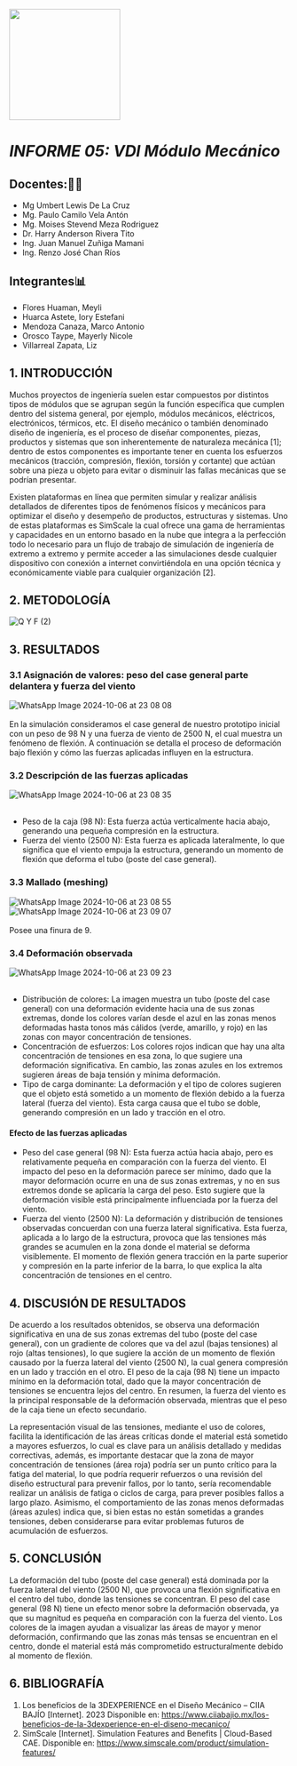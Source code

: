<p align="left">
  <img src="https://upchvirtual.edu.pe/ued/images/logo-upch.png" width="200">

# _INFORME 05: VDI Módulo Mecánico_

## Docentes:👨‍🏫
- Mg Umbert Lewis De La Cruz
- Mg. Paulo Camilo Vela Antón
- Mg. Moises Stevend Meza Rodriguez
- Dr. Harry Anderson Rivera Tito
- Ing. Juan Manuel Zuñiga Mamani
- Ing. Renzo José Chan Ríos
## Integrantes📊
- Flores Huaman, Meyli 
- Huarca Astete, Iory Estefani
- Mendoza Canaza, Marco Antonio
- Orosco Taype, Mayerly Nicole
- Villarreal Zapata, Liz 

## 1. INTRODUCCIÓN
Muchos proyectos de ingeniería suelen estar compuestos por distintos tipos de módulos que se agrupan según la función específica que cumplen dentro del sistema general, por ejemplo, módulos mecánicos, eléctricos, electrónicos, térmicos, etc. El diseño mecánico o también denominado diseño de ingeniería, es el proceso de diseñar componentes, piezas, productos y sistemas que son inherentemente de naturaleza mecánica [1]; dentro de estos componentes es importante tener en cuenta los esfuerzos mecánicos (tracción, compresión, flexión, torsión y cortante) que actúan sobre una pieza u objeto para evitar o disminuir las fallas mecánicas que se podrían presentar.<br>

Existen plataformas en línea que permiten simular y realizar análisis detallados de diferentes tipos de fenómenos físicos y mecánicos para optimizar el diseño y desempeño de productos, estructuras y sistemas. Uno de estas plataformas es SimScale la cual ofrece una gama de herramientas y capacidades en un entorno basado en la nube que integra a la perfección todo lo necesario para un flujo de trabajo de simulación de ingeniería de extremo a extremo y permite acceder a las simulaciones desde cualquier dispositivo con conexión a internet convirtiéndola en una opción técnica y económicamente viable para cualquier organización [2].

## 2. METODOLOGÍA
![Q Y F (2)](https://github.com/user-attachments/assets/4aa2d08a-3f00-4670-89d4-549609f204c4)


## 3. RESULTADOS
### 3.1 Asignación de valores:  peso del case general parte delantera y  fuerza del viento
![WhatsApp Image 2024-10-06 at 23 08 08](https://github.com/user-attachments/assets/bec06427-8655-4a11-a84d-d7c44b7a5290) <br><br>
En la simulación consideramos el case general de nuestro prototipo inicial con un peso de 98 N y una fuerza de viento de 2500 N, el cual muestra un fenómeno de flexión. A continuación se detalla el proceso de deformación bajo flexión y cómo las fuerzas aplicadas influyen en la estructura.<br>

### 3.2 Descripción de las fuerzas aplicadas
![WhatsApp Image 2024-10-06 at 23 08 35](https://github.com/user-attachments/assets/c5b3e58c-e3d3-4aa5-9d1b-18ce0a4d9a0d) <br><br>
* Peso de la caja (98 N): Esta fuerza actúa verticalmente hacia abajo, generando una pequeña compresión en la estructura. 
* Fuerza del viento (2500 N): Esta fuerza es aplicada lateralmente, lo que significa que el viento empuja la estructura, generando un momento de flexión que deforma el tubo (poste del case general). <br>

### 3.3 Mallado (meshing)
![WhatsApp Image 2024-10-06 at 23 08 55](https://github.com/user-attachments/assets/a16e2d6d-2279-45e5-a8f3-d4b328dda318) <br>
![WhatsApp Image 2024-10-06 at 23 09 07](https://github.com/user-attachments/assets/fef83f69-d642-4e8f-9f3a-d59e9ef4a9f1) <br><br>
Posee una finura de 9. <br>

### 3.4 Deformación observada
![WhatsApp Image 2024-10-06 at 23 09 23](https://github.com/user-attachments/assets/954c7a9a-1dfa-4ed1-9105-7b0dd615f869) <br><br>
* Distribución de colores: La imagen muestra un tubo (poste del case general) con una deformación evidente hacia una de sus zonas extremas, donde los colores varían desde el azul en las zonas menos deformadas hasta tonos más cálidos (verde, amarillo, y rojo) en las zonas con mayor concentración de tensiones.
* Concentración de esfuerzos: Los colores rojos indican que hay una alta concentración de tensiones en esa zona, lo que sugiere una deformación significativa. En cambio, las zonas azules en los extremos sugieren áreas de baja tensión y mínima deformación.
* Tipo de carga dominante: La deformación y el tipo de colores sugieren que el objeto está sometido a un momento de flexión debido a la fuerza lateral (fuerza del viento). Esta carga causa que el tubo se doble, generando compresión en un lado y tracción en el otro.

#### Efecto de las fuerzas aplicadas
* Peso del case general (98 N): Esta fuerza actúa hacia abajo, pero es relativamente pequeña en comparación con la fuerza del viento. El impacto del peso en la deformación parece ser mínimo, dado que la mayor deformación ocurre en una de sus zonas extremas, y no en sus extremos donde se aplicaría la carga del peso. Esto sugiere que la deformación visible está principalmente influenciada por la fuerza del viento.
* Fuerza del viento (2500 N): La deformación y distribución de tensiones observadas concuerdan con una fuerza lateral significativa. Esta fuerza, aplicada a lo largo de la estructura, provoca que las tensiones más grandes se acumulen en la zona donde el material se deforma visiblemente. El momento de flexión genera tracción en la parte superior y compresión en la parte inferior de la barra, lo que explica la alta concentración de tensiones en el centro.

## 4. DISCUSIÓN DE RESULTADOS

De acuerdo a los resultados obtenidos, se observa una deformación significativa en una de sus zonas extremas del tubo (poste del case general), con un gradiente de colores que va del azul (bajas tensiones) al rojo (altas tensiones), lo que sugiere la acción de un momento de flexión causado por la fuerza lateral del viento (2500 N), la cual genera compresión en un lado y tracción en el otro. El peso de la caja (98 N) tiene un impacto mínimo en la deformación total, dado que la mayor concentración de tensiones se encuentra lejos del centro. En resumen, la fuerza del viento es la principal responsable de la deformación observada, mientras que el peso de la caja tiene un efecto secundario. <br>

La representación visual de las tensiones, mediante el uso de colores, facilita la identificación de las áreas críticas donde el material está sometido a mayores esfuerzos, lo cual es clave para un análisis detallado y medidas correctivas, además, es importante destacar que la zona de mayor concentración de tensiones (área roja) podría ser un punto crítico para la fatiga del material, lo que podría requerir refuerzos o una revisión del diseño estructural para prevenir fallos, por lo tanto, sería recomendable realizar un análisis de fatiga o ciclos de carga, para prever posibles fallos a largo plazo. Asimismo, el comportamiento de las zonas menos deformadas (áreas azules) indica que, si bien estas no están sometidas a grandes tensiones, deben considerarse para evitar problemas futuros de acumulación de esfuerzos.<br>

## 5. CONCLUSIÓN

La deformación del tubo (poste del case general) está dominada por la fuerza lateral del viento (2500 N), que provoca una flexión significativa en el centro del tubo, donde las tensiones se concentran. El peso del case general (98 N) tiene un efecto menor sobre la deformación observada, ya que su magnitud es pequeña en comparación con la fuerza del viento. Los colores de la imagen ayudan a visualizar las áreas de mayor y menor deformación, confirmando que las zonas más tensas se encuentran en el centro, donde el material está más comprometido estructuralmente debido al momento de flexión.<br>

## 6. BIBLIOGRAFÍA

1. Los beneficios de la 3DEXPERIENCE en el Diseño Mecánico – CIIA BAJÍO [Internet]. 2023  Disponible en: https://www.ciiabajio.mx/los-beneficios-de-la-3dexperience-en-el-diseno-mecanico/
2. SimScale [Internet]. Simulation Features and Benefits | Cloud-Based CAE. Disponible en: https://www.simscale.com/product/simulation-features/














